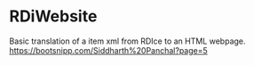 # RDiWebsite
Basic translation of a item xml from RDIce to an HTML webpage.
https://bootsnipp.com/Siddharth%20Panchal?page=5